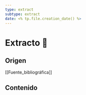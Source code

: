 ```yaml
---
type: extract
subtype: extract
date: <% tp.file.creation_date() %>
---
```

# Extracto 📃
## Origen
[[Fuente_bibliográfica]]
## Contenido
